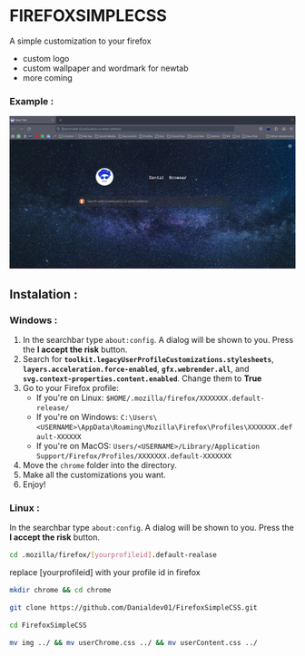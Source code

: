 # FIREFOXSIMPLECSS

A simple customization to your firefox 

- custom logo
- custom wallpaper and wordmark for newtab 
- more coming 

### Example :
![Alt text](screenshot/screenshot.png)

## Instalation :
### Windows :

1. In the searchbar type `about:config`. A dialog will be shown to you. Press the **I accept the risk** button.
2. Search for **`toolkit.legacyUserProfileCustomizations.stylesheets`**, **`layers.acceleration.force-enabled`**, **`gfx.webrender.all`**, and **`svg.context-properties.content.enabled`**. Change them to **True**
3. Go to your Firefox profile:
    - If you're on Linux: `$HOME/.mozilla/firefox/XXXXXXX.default-release/`
    - If you're on Windows: `C:\Users\<USERNAME>\AppData\Roaming\Mozilla\Firefox\Profiles\XXXXXXX.default-XXXXXX`
    - If you're on MacOS: `Users/<USERNAME>/Library/Application Support/Firefox/Profiles/XXXXXXX.default-XXXXXXX` 
4. Move the `chrome` folder into the directory.
5. Make all the customizations you want.
6. Enjoy!
### Linux :
In the searchbar type `about:config`. A dialog will be shown to you. Press the **I accept the risk** button.
```sh
cd .mozilla/firefox/[yourprofileid].default-realase
```
replace [yourprofileid] with your profile id in firefox 
```sh
mkdir chrome && cd chrome
```
```sh 
git clone https://github.com/Danialdev01/FirefoxSimpleCSS.git
```
```sh 
cd FirefoxSimpleCSS 
```
```sh
mv img ../ && mv userChrome.css ../ && mv userContent.css ../
